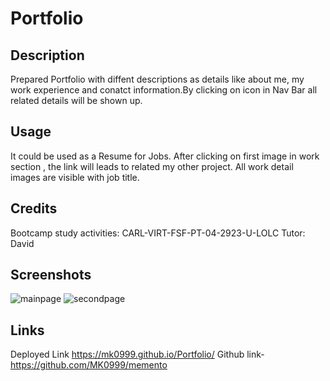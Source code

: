 # Portfolio
## Description
Prepared Portfolio with diffent descriptions as details like about me, my work experience and conatct information.By clicking on icon in Nav Bar all related details will be shown up.

## Usage
It could be used as a Resume for Jobs. After clicking on first image in work section , the link will leads to related my other project. All work detail images are visible with job title.

## Credits
Bootcamp study activities: CARL-VIRT-FSF-PT-04-2923-U-LOLC
Tutor: David

## Screenshots
![mainpage](https://github.com/MK0999/Portfolio/blob/main/Screenshot%20(71).png?raw=true)
![secondpage](https://github.com/MK0999/Portfolio/blob/main/Screenshot%20(72).png?raw=true)

## Links
Deployed Link https://mk0999.github.io/Portfolio/
Github link- https://github.com/MK0999/memento
